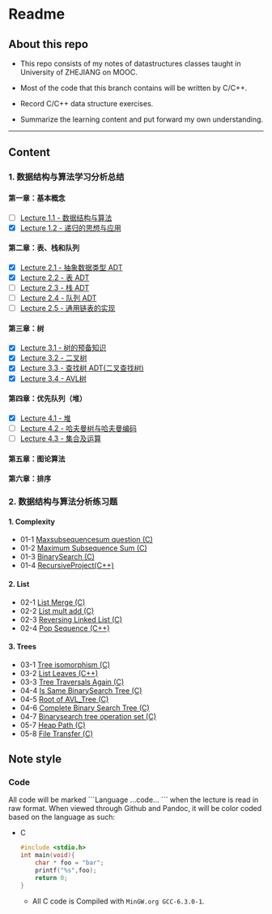 # Readme

## About this repo

- This repo consists of my notes of datastructures classes taught in University of ZHEJIANG on MOOC.

- Most of the code that this branch contains will be written by C/C++.

- Record C/C++ data structure exercises.

- Summarize the learning content and put forward my own understanding.

___

## Content

### 1. 数据结构与算法学习分析总结
#### 第一章：基本概念
- [ ] [Lecture 1.1 - 数据结构与算法](./Lectures/Lecture-1.1-数据结构与算法.md)
- [x] [Lecture 1.2 - 递归的思想与应用](./Lectures/Lecture-1.2-递归的思想与应用.md)
#### 第二章：表、栈和队列
- [x] [Lecture 2.1 - 抽象数据类型 ADT](./Lectures/Lecture-2.1-抽象数据类型ADT.md)
- [x] [Lecture 2.2 - 表 ADT](./Lectures/Lecture-2.2-表ADT.md)
- [ ] [Lecture 2.3 - 栈 ADT](./Lectures/Lecture-2.3-栈ADT.md)
- [ ] [Lecture 2.4 - 队列 ADT](./Lectures/Lecture-2.4-队列ADT.md)
- [ ] [Lecture 2.5 - 通用链表的实现](./Lectures/Lecture-2.5-通用链表的实现.md)
#### 第三章：树
- [x] [Lecture 3.1 - 树的预备知识](./Lectures/Lecture-3.1-树的预备知识.md)
- [x] [Lecture 3.2 - 二叉树](./Lectures/Lecture-3.2-二叉树.md)
- [x] [Lecture 3.3 - 查找树 ADT(二叉查找树)](./Lectures/Lecture-3.3-查找树ADT(二叉查找树).md)
- [x] [Lecture 3.4 - AVL树](./Lectures/Lecture-3.4-AVL树.md)
#### 第四章：优先队列（堆）
- [x] [Lecture 4.1 - 堆](./Lectures/Lecture-4.1-堆.md)
- [ ] [Lecture 4.2 - 哈夫曼树与哈夫曼编码](./Lectures/Lecture-4.2-哈夫曼树与哈夫曼编码.md)
- [ ] [Lecture 4.3 - 集合及运算](./Lectures/Lecture-4.3-集合及运算.md)
#### 第五章：图论算法
#### 第六章：排序

### 2. 数据结构与算法分析练习题

#### 1. Complexity

* 01-1 [Maxsubsequencesum question (C)](./eclipse/DataStructuresCode/src/01_1_Maxsubsequencesum_question.cpp)
* 01-2 [Maximum Subsequence Sum (C)](./eclipse/DataStructuresCode/src/01_2_Maximum_Subsequence_Sum.cpp)
* 01-3 [BinarySearch (C)](./eclipse/DataStructuresCode/src/01_3_BinarySearch.cpp)
* 01-4 [RecursiveProject(C++)](./eclipse/DataStructuresCode/src/Project_01_recursive_function.cpp) 

#### 2. List

* 02-1 [List Merge (C)](./eclipse/DataStructuresCode/src/02_1_List_Merge.cpp)
* 02-2 [List mult add (C)](./eclipse/DataStructuresCode/src/02_2_list_mult_add.cpp)
* 02-3 [Reversing Linked List (C)](./eclipse/DataStructuresCode/src/02_3_Reversing_Linked_List.cpp)
* 02-4 [Pop Sequence (C++)](./eclipse/DataStructuresCode/src/02_4_Pop_Sequence.cpp)

#### 3. Trees

- 03-1 [Tree isomorphism (C)](./eclipse/DataStructuresCode/src/03_1_Tree_isomorphism.cpp)
- 03-2 [List Leaves (C++)](./eclipse/DataStructuresCode/src/03_2_List_Leaves.cpp)
- 03-3 [Tree Traversals Again (C)](./eclipse/DataStructuresCode/src/03_3_Tree_Traversals_Again.cpp)
- 04-4 [Is Same BinarySearch Tree (C)](./eclipse/DataStructuresCode/src/04_4_IsSameBinarySearchTree.cpp)
- 04-5 [Root of AVL_Tree (C)](./eclipse/DataStructuresCode/src/04_5_Root_of_AVL_Tree.cpp)
- 04-6 [Complete Binary Search Tree (C)](./eclipse/DataStructuresCode/src/04_6_Complete_Binary_Search_Tree.cpp)
- 04-7 [Binarysearch tree operation set (C)](./eclipse/DataStructuresCode/src/04_7_Binarysearch_tree_operation_set.cpp)
- 05-7 [Heap Path (C)](./eclipse/DataStructuresCode/src/05_7_heap_path.cpp)
- 05-8 [File Transfer (C)](./eclipse/DataStructuresCode/src/05_8_File_Transfer.cpp)

## Note style

### Code

All code will be marked \`\`\`Language ...code... \`\`\` when the lecture is read in raw format. When viewed through Github and Pandoc, it will be color coded based on the language as such:

* C
    ```c
    #include <stdio.h>
    int main(void){
        char * foo = "bar";
        printf("%s",foo);
        return 0;
    }
    ```
  * All C code is Compiled with ```MinGW.org GCC-6.3.0-1```.

